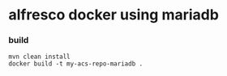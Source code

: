 # alfresco docker using mariadb

### build

```
mvn clean install
docker build -t my-acs-repo-mariadb .
```